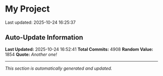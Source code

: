 # My Project


Last updated: 2025-10-24 16:25:37



















































































































































































































































































































































































































































































































































































































































































































































































































































































































































































































































































































































































































































































































































































































































































































































































































































































































































































































































































































































































































































































































































































































































































































































































































































































































































































































































































































































































































































































































































































































































































































































































































































































































































































































































































































































































































































































































































































































































































































































































































































































































































































































































































































































































































































































































































































































































































































































































































































































































































































































































































































































































































































































































































































































































































































## Auto-Update Information

**Last Updated:** 2025-10-24 16:52:41
**Total Commits:** 4908
**Random Value:** 1854
**Quote:** _Another one!_

---
_This section is automatically generated and updated._